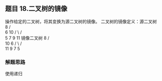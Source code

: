 ## 题目 18.二叉树的镜像

操作给定的二叉树，将其变换为源二叉树的镜像。
二叉树的镜像定义：源二叉树 
    	    8
    	   /  \
    	  6   10
    	 / \  / \
    	5  7 9 11
    	镜像二叉树
    	    8
    	   /  \
    	  10   6
    	 / \  / \
    	11 9 7  5
### 解题思路
  使用递归